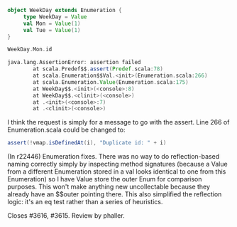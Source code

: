 ```scala
object WeekDay extends Enumeration {
     type WeekDay = Value
     val Mon = Value(1)
     val Tue = Value(1)
}

WeekDay.Mon.id

java.lang.AssertionError: assertion failed
        at scala.Predef$$.assert(Predef.scala:78)
        at scala.Enumeration$$Val.<init>(Enumeration.scala:266)
        at scala.Enumeration.Value(Enumeration.scala:175)
        at WeekDay$$.<init>(<console>:8)
        at WeekDay$$.<clinit>(<console>)
        at .<init>(<console>:7)
        at .<clinit>(<console>)
```
I think the request is simply for a message to go with the assert.  Line 266 of Enumeration.scala could be changed to:
```scala
assert(!vmap.isDefinedAt(i), "Duplicate id: " + i)
```
(In r22446) Enumeration fixes.  There was no way to do reflection-based naming
correctly simply by inspecting method signatures (because a Value from
a different Enumeration stored in a val looks identical to one from
this Enumeration) so I have Value store the outer Enum for comparison
purposes.  This won't make anything new uncollectable because they
already have an $$outer pointing there.  This also simplified the
reflection logic: it's an eq test rather than a series of heuristics.

Closes #3616, #3615.  Review by phaller.
